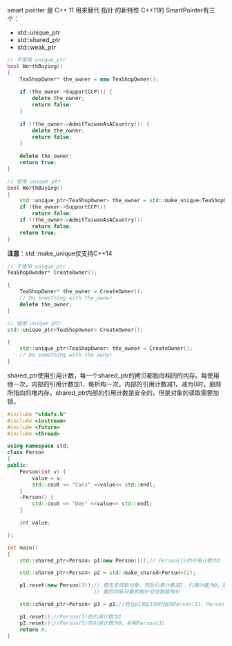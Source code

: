 smart pointer 是 C++ 11 用来替代 指针 的新特性
C++11的 SmartPointer有三个：
+ std::unique_ptr
+ std::shared_ptr
+ std::weak_ptr

```cpp
// 不使用 unique_ptr
bool WorthBuying()
{
    TeaShopOwner* the_owner = new TeaShopOwner();
    
    if (the_owner->SupportCCP()) {
        delete the_owner;
        return false;
    }
    
    if (!the_owner->AdmitTaiwanAsACountry()) {
        delete the_owner;
        return false;
    }
    
    delete the_owner;
    return true;
}

// 使用 unique_ptr
bool WorthBuying()
{
    std::unique_ptr<TeaShopOwner> the_owner = std::make_unique<TeaShopOwner>();
    if (the_owner->SupportCCP())
        return false;
    if (!the_owner->AdmitTaiwanAsACountry())
        return false;
    return true;
}
```
**注意**：std::make_unique仅支持C++14


```cpp
// 不使用 unique_ptr
TeaShopOwnder* CreateOwner();

{
    TeaShopOwner* the_owner = CreateOwner();
    // Do something with the_owner
    delete the_owner;
}

// 使用 unique_ptr
std::unique_ptr<TeaShopOwner> CreateOwner();

{
    std::unique_ptr<TeaShopOwner> the_owner = CreateOwner();
    // Do something with the_owner
}
```

shared_ptr使用引用计数，每一个shared_ptr的拷贝都指向相同的内存。每使用他一次，内部的引用计数加1，每析构一次，内部的引用计数减1，减为0时，删除所指向的堆内存。shared_ptr内部的引用计数是安全的，但是对象的读取需要加锁。

```cpp
#include "stdafx.h"
#include <iostream>
#include <future>
#include <thread>

using namespace std;
class Person
{
public:
    Person(int v) {
        value = v;
        std::cout << "Cons" <<value<< std::endl;
    }
    ~Person() {
        std::cout << "Des" <<value<< std::endl;
    }

    int value;

};

int main()
{
    std::shared_ptr<Person> p1(new Person(1));// Person(1)的引用计数为1

    std::shared_ptr<Person> p2 = std::make_shared<Person>(2);

    p1.reset(new Person(3));// 首先生成新对象，然后引用计数减1，引用计数为0，故析构Person(1)
                            // 最后将新对象的指针交给智能指针

    std::shared_ptr<Person> p3 = p1;//现在p1和p3同时指向Person(3)，Person(3)的引用计数为2

    p1.reset();//Person(3)的引用计数为1
    p3.reset();//Person(3)的引用计数为0，析构Person(3)
    return 0;
}
```